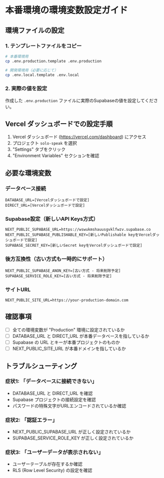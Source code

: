 # 本番環境の環境変数設定ガイド

## 環境ファイルの設定

### 1. テンプレートファイルをコピー
```bash
# 本番環境用
cp .env.production.template .env.production

# 開発環境用（必要に応じて）
cp .env.local.template .env.local
```

### 2. 実際の値を設定
作成した `.env.production` ファイルに実際のSupabaseの値を設定してください。

## Vercel ダッシュボードでの設定手順

1. Vercel ダッシュボード (https://vercel.com/dashboard) にアクセス
2. プロジェクト `solo-speak` を選択
3. "Settings" タブをクリック
4. "Environment Variables" セクションを確認

## 必要な環境変数

### データベース接続
```
DATABASE_URL=[Vercelダッシュボードで設定]
DIRECT_URL=[Vercelダッシュボードで設定]
```

### Supabase設定（新しいAPI Keys方式）
```
NEXT_PUBLIC_SUPABASE_URL=https://wswukmshauusgvklfwzv.supabase.co
NEXT_PUBLIC_SUPABASE_PUBLISHABLE_KEY=[新しいPublishable keyをVercelダッシュボードで設定]
SUPABASE_SECRET_KEY=[新しいSecret keyをVercelダッシュボードで設定]
```

### 後方互換性（古い方式も一時的にサポート）
```
NEXT_PUBLIC_SUPABASE_ANON_KEY=[古い方式 - 将来削除予定]
SUPABASE_SERVICE_ROLE_KEY=[古い方式 - 将来削除予定]
```

### サイトURL
```
NEXT_PUBLIC_SITE_URL=https://your-production-domain.com
```

## 確認事項

- [ ] 全ての環境変数が "Production" 環境に設定されているか
- [ ] DATABASE_URL と DIRECT_URL が本番データベースを指しているか
- [ ] Supabase の URL とキーが本番プロジェクトのものか
- [ ] NEXT_PUBLIC_SITE_URL が本番ドメインを指しているか

## トラブルシューティング

### 症状1: 「データベースに接続できない」
- DATABASE_URL と DIRECT_URL を確認
- Supabase プロジェクトの接続設定を確認
- パスワードの特殊文字がURLエンコードされているか確認

### 症状2: 「認証エラー」
- NEXT_PUBLIC_SUPABASE_URL が正しく設定されているか
- SUPABASE_SERVICE_ROLE_KEY が正しく設定されているか

### 症状3: 「ユーザーデータが表示されない」
- ユーザーテーブルが存在するか確認
- RLS (Row Level Security) の設定を確認

